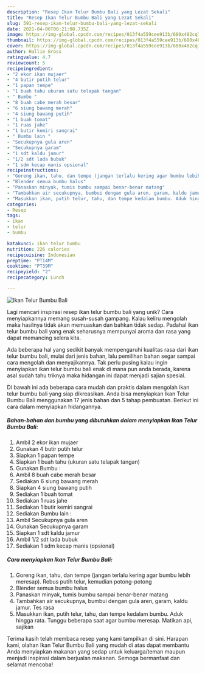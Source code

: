 ```yaml
---
description: "Resep Ikan Telur Bumbu Bali yang Lezat Sekali"
title: "Resep Ikan Telur Bumbu Bali yang Lezat Sekali"
slug: 591-resep-ikan-telur-bumbu-bali-yang-lezat-sekali
date: 2021-04-06T00:21:08.735Z
image: https://img-global.cpcdn.com/recipes/013f4a559cee913b/680x482cq70/ikan-telur-bumbu-bali-foto-resep-utama.jpg
thumbnail: https://img-global.cpcdn.com/recipes/013f4a559cee913b/680x482cq70/ikan-telur-bumbu-bali-foto-resep-utama.jpg
cover: https://img-global.cpcdn.com/recipes/013f4a559cee913b/680x482cq70/ikan-telur-bumbu-bali-foto-resep-utama.jpg
author: Hallie Gross
ratingvalue: 4.7
reviewcount: 5
recipeingredient:
- "2 ekor ikan mujaer"
- "4 butir putih telur"
- "1 papan tempe"
- "1 buah tahu ukuran satu telapak tangan"
- " Bumbu "
- "8 buah cabe merah besar"
- "6 siung bawang merah"
- "4 siung bawang putih"
- "1 buah tomat"
- "1 ruas jahe"
- "1 butir kemiri sangrai"
- " Bumbu lain "
- "Secukupnya gula aren"
- "Secukupnya garam"
- "1 sdt kaldu jamur"
- "1/2 sdt lada bubuk"
- "1 sdm kecap manis opsional"
recipeinstructions:
- "Goreng ikan, tahu, dan tempe (jangan terlalu kering agar bumbu lebih meresap). Rebus putih telur, kemudian potong-potong"
- "Blender semua bumbu halus"
- "Panaskan minyak, tumis bumbu sampai benar-benar matang"
- "Tambahkan air secukupnya, bumbui dengan gula aren, garam, kaldu jamur. Tes rasa"
- "Masukkan ikan, putih telur, tahu, dan tempe kedalam bumbu. Aduk hingga rata. Tunggu beberapa saat agar bumbu meresap. Matikan api, sajikan"
categories:
- Resep
tags:
- ikan
- telur
- bumbu

katakunci: ikan telur bumbu 
nutrition: 226 calories
recipecuisine: Indonesian
preptime: "PT14M"
cooktime: "PT39M"
recipeyield: "2"
recipecategory: Lunch

---
```



![Ikan Telur Bumbu Bali](https://img-global.cpcdn.com/recipes/013f4a559cee913b/680x482cq70/ikan-telur-bumbu-bali-foto-resep-utama.jpg)

Lagi mencari inspirasi resep ikan telur bumbu bali yang unik? Cara menyiapkannya memang susah-susah gampang. Kalau keliru mengolah maka hasilnya tidak akan memuaskan dan bahkan tidak sedap. Padahal ikan telur bumbu bali yang enak seharusnya mempunyai aroma dan rasa yang dapat memancing selera kita.



Ada beberapa hal yang sedikit banyak mempengaruhi kualitas rasa dari ikan telur bumbu bali, mulai dari jenis bahan, lalu pemilihan bahan segar sampai cara mengolah dan menyajikannya. Tak perlu pusing kalau ingin menyiapkan ikan telur bumbu bali enak di mana pun anda berada, karena asal sudah tahu triknya maka hidangan ini dapat menjadi sajian spesial.


Di bawah ini ada beberapa cara mudah dan praktis dalam mengolah ikan telur bumbu bali yang siap dikreasikan. Anda bisa menyiapkan Ikan Telur Bumbu Bali menggunakan 17 jenis bahan dan 5 tahap pembuatan. Berikut ini cara dalam menyiapkan hidangannya.

<!--inarticleads1-->

##### Bahan-bahan dan bumbu yang dibutuhkan dalam menyiapkan Ikan Telur Bumbu Bali:

1. Ambil 2 ekor ikan mujaer
1. Gunakan 4 butir putih telur
1. Siapkan 1 papan tempe
1. Siapkan 1 buah tahu (ukuran satu telapak tangan)
1. Gunakan  Bumbu :
1. Ambil 8 buah cabe merah besar
1. Sediakan 6 siung bawang merah
1. Siapkan 4 siung bawang putih
1. Sediakan 1 buah tomat
1. Sediakan 1 ruas jahe
1. Sediakan 1 butir kemiri sangrai
1. Sediakan  Bumbu lain :
1. Ambil Secukupnya gula aren
1. Gunakan Secukupnya garam
1. Siapkan 1 sdt kaldu jamur
1. Ambil 1/2 sdt lada bubuk
1. Sediakan 1 sdm kecap manis (opsional)




<!--inarticleads2-->

##### Cara menyiapkan Ikan Telur Bumbu Bali:

1. Goreng ikan, tahu, dan tempe (jangan terlalu kering agar bumbu lebih meresap). Rebus putih telur, kemudian potong-potong
1. Blender semua bumbu halus
1. Panaskan minyak, tumis bumbu sampai benar-benar matang
1. Tambahkan air secukupnya, bumbui dengan gula aren, garam, kaldu jamur. Tes rasa
1. Masukkan ikan, putih telur, tahu, dan tempe kedalam bumbu. Aduk hingga rata. Tunggu beberapa saat agar bumbu meresap. Matikan api, sajikan




Terima kasih telah membaca resep yang kami tampilkan di sini. Harapan kami, olahan Ikan Telur Bumbu Bali yang mudah di atas dapat membantu Anda menyiapkan makanan yang sedap untuk keluarga/teman maupun menjadi inspirasi dalam berjualan makanan. Semoga bermanfaat dan selamat mencoba!

